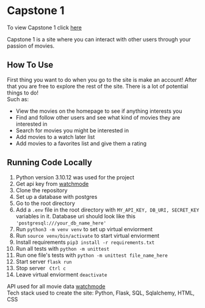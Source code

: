 # Capstone 1

To view Capstone 1 click [here](https://lukes-capstone-one.onrender.com/)

Capstone 1 is a site where you can interact with other users through your passion of movies. 

## How To Use
First thing you want to do when you go to the site is make an account! After that you are free to explore the rest of the site. There is a lot of potential things to do! \
Such as: 
 - View the movies on the homepage to see if anything interests you
 - Find and follow other users and see what kind of movies they are interested in
 - Search for movies you might be interested in 
 - Add movies to a watch later list
 - Add movies to a favorites list and give them a rating

## Running Code Locally

 1. Python version 3.10.12 was used for the project
 1. Get api key from [watchmode](https://api.watchmode.com/)
 1. Clone the repository 
 2. Set up a database with postgres
 2. Go to the root directory
 3. Add a ```.env``` file in the root directory with ```MY_API_KEY, DB_URI, SECRET_KEY``` variables in it. Database uri should look like this ```'postgresql:///your_db_name_here'```
 3. Run ```python3 -m venv venv``` to set up virtual enviorment
 4. Run ```source venv/bin/activate``` to start virtual enviorment
 5. Install requirements ```pip3 install -r requirements.txt```
 4. Run all tests with ```python -m unittest```
 4. Run one file's tests with ```python -m unittest file_name_here```
 6. Start server ```flask run```
 7. Stop server ``` Ctrl c```
 8. Leave virtual enviorment ``` deactivate ``` 

API used for all movie data [watchmode](https://api.watchmode.com/) \
Tech stack used to create the site: Python, Flask, SQL, Sqlalchemy, HTML, CSS
